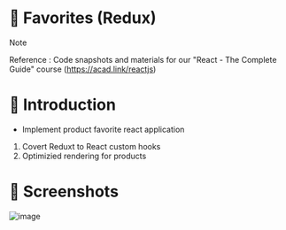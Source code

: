 # 💯 Favorites (Redux)

> [!NOTE]
> Reference : Code snapshots and materials for our "React - The Complete Guide" course (https://acad.link/reactjs)

# 📖 Introduction

- Implement product favorite react application

1. Covert Reduxt to React custom hooks
2. Optimizied rendering for products

# 👀 Screenshots

![image](https://github.com/kdh4646/favorites-redux/assets/71913953/abcb124a-ce79-4946-992d-76172a6bdda6)
